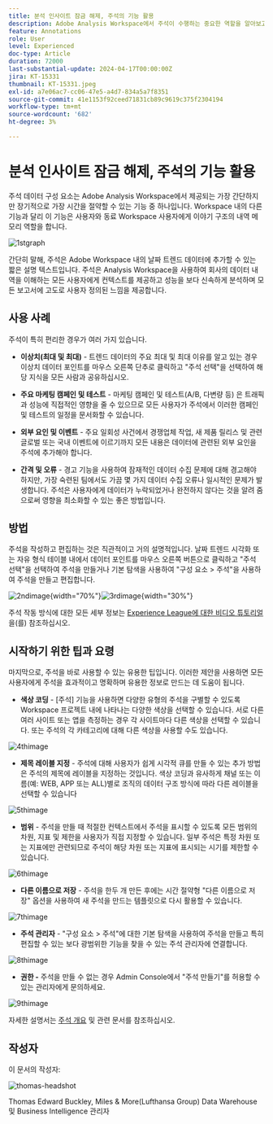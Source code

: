 ```yaml
---
title: 분석 인사이트 잠금 해제, 주석의 기능 활용
description: Adobe Analysis Workspace에서 주석이 수행하는 중요한 역할을 알아보고, 주석의 활용도를 극대화하기 위한 실용적인 팁을 확인합니다. 데이터 이해와 공동 작업을 새로운 수준으로 향상시켜 그 과정에서 더 풍부한 분석 통찰력을 얻을 수 있습니다.
feature: Annotations
role: User
level: Experienced
doc-type: Article
duration: 72000
last-substantial-update: 2024-04-17T00:00:00Z
jira: KT-15331
thumbnail: KT-15331.jpeg
exl-id: a7e06ac7-cc06-47e5-a4d7-834a5a7f8351
source-git-commit: 41e1153f92ceed71831cb89c9619c375f2304194
workflow-type: tm+mt
source-wordcount: '682'
ht-degree: 3%

---
```


# 분석 인사이트 잠금 해제, 주석의 기능 활용

주석 데이터 구성 요소는 Adobe Analysis Workspace에서 제공되는 가장 간단하지만 장기적으로 가장 시간을 절약할 수 있는 기능 중 하나입니다. Workspace 내의 다른 기능과 달리 이 기능은 사용자와 동료 Workspace 사용자에게 이야기 구조의 내역 메모리 역할을 합니다.

![1stgraph](assets/1stgraph.png)

간단히 말해, 주석은 Adobe Workspace 내의 날짜 트렌드 데이터에 추가할 수 있는 짧은 설명 텍스트입니다. 주석은 Analysis Workspace을 사용하여 회사의 데이터 내역을 이해하는 모든 사용자에게 컨텍스트를 제공하고 성능을 보다 신속하게 분석하며 모든 보고서에 고도로 사용자 정의된 느낌을 제공합니다.

## 사용 사례

주석이 특히 편리한 경우가 여러 가지 있습니다.

- **이상치(최대 및 최대)** - 트렌드 데이터의 주요 최대 및 최대 이유를 알고 있는 경우 이상치 데이터 포인트를 마우스 오른쪽 단추로 클릭하고 &quot;주석 선택&quot;을 선택하여 해당 지식을 모든 사람과 공유하십시오.

- **주요 마케팅 캠페인 및 테스트** - 마케팅 캠페인 및 테스트(A/B, 다변량 등) 은 트래픽과 성능에 직접적인 영향을 줄 수 있으므로 모든 사용자가 주석에서 이러한 캠페인 및 테스트의 일정을 문서화할 수 있습니다.

- **외부 요인 및 이벤트** - 주요 일회성 사건에서 경쟁업체 작업, 새 제품 릴리스 및 관련 글로벌 또는 국내 이벤트에 이르기까지 모든 내용은 데이터에 관련된 외부 요인을 주석에 추가해야 합니다.

- **간격 및 오류** - 경고 기능을 사용하여 잠재적인 데이터 수집 문제에 대해 경고해야 하지만, 가장 숙련된 팀에서도 가끔 몇 가지 데이터 수집 오류나 일시적인 문제가 발생합니다. 주석은 사용자에게 데이터가 누락되었거나 완전하지 않다는 것을 알려 줌으로써 영향을 최소화할 수 있는 좋은 방법입니다.

## 방법

주석을 작성하고 편집하는 것은 직관적이고 거의 설명적입니다. 날짜 트렌드 시각화 또는 자유 형식 테이블 내에서 데이터 포인트를 마우스 오른쪽 버튼으로 클릭하고 &quot;주석 선택&quot;을 선택하여 주석을 만들거나 기본 탐색을 사용하여 &quot;구성 요소 > 주석&quot;을 사용하여 주석을 만들고 편집합니다.

![2ndimage](assets/2ndimage.png){width="70%"}![3rdimage](assets/3rdimage.png){width="30%"}


주석 작동 방식에 대한 모든 세부 정보는 [Experience League에 대한 비디오 튜토리얼](https://experienceleague.adobe.com/en/docs/analytics-learn/tutorials/analysis-workspace/navigating-workspace-projects/annotations-in-analysis-workspace)을(를) 참조하십시오.

## 시작하기 위한 팁과 요령

마지막으로, 주석을 바로 사용할 수 있는 유용한 팁입니다.  이러한 제안을 사용하면 모든 사용자에게 주석을 효과적이고 명확하며 유용한 정보로 만드는 데 도움이 됩니다.

- **색상 코딩** - [주석] 기능을 사용하면 다양한 유형의 주석을 구별할 수 있도록 Workspace 프로젝트 내에 나타나는 다양한 색상을 선택할 수 있습니다. 서로 다른 여러 사이트 또는 앱을 측정하는 경우 각 사이트마다 다른 색상을 선택할 수 있습니다. 또는 주석의 각 카테고리에 대해 다른 색상을 사용할 수도 있습니다.

![4thimage](assets/4thimage.png)

- **제목 레이블 지정** - 주석에 대해 사용자가 쉽게 시각적 큐를 만들 수 있는 추가 방법은 주석의 제목에 레이블을 지정하는 것입니다. 색상 코딩과 유사하게 채널 또는 이름(예: WEB, APP 또는 ALL)별로 조직의 데이터 구조 방식에 따라 다른 레이블을 선택할 수 있습니다

![5thimage](assets/5thimage.png)

- **범위** - 주석을 만들 때 적절한 컨텍스트에서 주석을 표시할 수 있도록 모든 범위의 차원, 지표 및 제한을 사용자가 직접 지정할 수 있습니다. 일부 주석은 특정 차원 또는 지표에만 관련되므로 주석이 해당 차원 또는 지표에 표시되는 시기를 제한할 수 있습니다.

![6thimage](assets/6thimage.png)

- **다른 이름으로 저장** - 주석을 한두 개 만든 후에는 시간 절약형 &quot;다른 이름으로 저장&quot; 옵션을 사용하여 새 주석을 만드는 템플릿으로 다시 활용할 수 있습니다.

![7thimage](assets/7thimage.png)

- **주석 관리자** - &quot;구성 요소 > 주석&quot;에 대한 기본 탐색을 사용하여 주석을 만들고 특히 편집할 수 있는 보다 광범위한 기능을 찾을 수 있는 주석 관리자에 연결합니다.

![8thimage](assets/8thimage.png)


- **권한 -** 주석을 만들 수 없는 경우 Admin Console에서 &quot;주석 만들기&quot;를 허용할 수 있는 관리자에게 문의하세요.

![9thimage](assets/9thimage.png)

자세한 설명서는 [주석 개요](https://experienceleague.adobe.com/en/docs/analytics/analyze/analysis-workspace/components/annotations/overview) 및 관련 문서를 참조하십시오.

## 작성자

이 문서의 작성자:

![thomas-headshot](assets/thomas-headshot.png)

Thomas Edward Buckley, Miles &amp; More(Lufthansa Group) Data Warehouse 및 Business Intelligence 관리자
